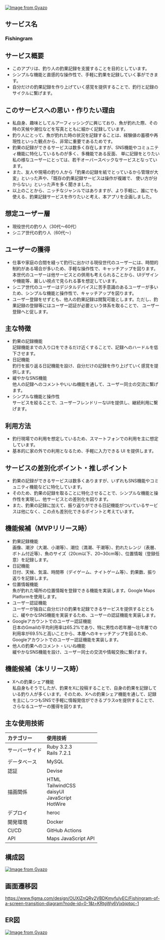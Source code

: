 [![Image from Gyazo](https://i.gyazo.com/9fc34a8813b479f9ed5ec89a0906c7c8.jpg)](https://gyazo.com/9fc34a8813b479f9ed5ec89a0906c7c8)

## サービス名
### Fishingram

## サービス概要
- このアプリは、釣り人の釣果記録を支援することを目的としています。
- シンプルな機能と直感的な操作性で、手軽に釣果を記録していく事ができます。
- 自分だけの釣果記録を作り上げていく感覚を提供することで、釣行と記録のサイクルに繋げます。

## このサービスへの思い・作りたい理由
- 私自身、趣味としてルアーフィッシングに興じており、魚が釣れた際、その時の天候や潮位などを写真とともに細かく記録しています。
- 釣り人にとって、魚が釣れた時の状況を記録することは、経験値の蓄積や再現性といった観点から、非常に重要であるためです。
- 釣果の記録ができるサービスは数多く存在しますが、SNS機能やコミュニティ機能に特化しているものが多く、多機能である反面、
  単に記録をとりたい私の様なユーザーにとっては、若干オーバースペックなサービスとなっています。
- また、友人や現場の釣り人から「釣果の記録を紙でとっているから管理が大変」といった声や、「既存の釣果記録サービスは操作が複雑で、
  使い方が分からない」といった声を多く聞きました。
- 以上のことから、ニッチなジャンルではありますが、より手軽に、誰にでも使える、釣果記録サービスを作りたいと考え、本アプリを企画しました。

## 想定ユーザー層
- 現役世代の釣り人（30代〜60代）
- シニア世代の釣り人（60代〜）

## ユーザーの獲得
- 仕事や家庭の合間を縫って釣行に出かける現役世代のユーザーには、時間的制約がある場合が多いため、手軽な操作性で、キャッチアップを図ります。
  本世代のユーザーは他サービスとの併用も考えられることから、UIデザインや機能等、厳しい視点で見られる事を想定しています。
- シニア世代のユーザーはデジタルデバイスに苦手意識のあるユーザーが多いため、シンプルな機能と操作性で、キャッチアップを図ります。
- ユーザー登録をせずとも、他人の釣果記録は閲覧可能とします。ただし、釣果記録の登録等にはユーザー認証が必要という体系を取ることで、
  ユーザー登録へと促します。

## 主な特徴
- 釣果の記録機能<br>
記録機能までの入り口をできるだけ近くすることで、記録へのハードルを低下させます。
- 日記機能<br>
釣行を振り返る日記機能を設け、自分だけの記録を作り上げていく感覚を提供します。
- 緩やかなSNS機能<br>
他人の記録へのコメントやいいね機能を通して、ユーザー同士の交流に繋げます。
- シンプルな機能と操作性<br>
サービスを絞ることで、ユーザーフレンドリーなUIを提供し、継続利用に繋げます。

## 利用方法
- 釣行現場での利用を想定しているため、スマートフォンでの利用を主に想定しています。
- 基本的に家の外での利用となるため、手軽に入力できる UI を提供します。

## サービスの差別化ポイント・推しポイント
- 釣果の記録ができるサービスは数多くありますが、いずれもSNS機能やコミュニティ機能などに特化しています。
- そのため、釣果の記録を取ることに特化させることで、シンプルな機能と操作性を実現し、他サービスとの差別化を図ります。
- また、釣果の記録に加えて、振り返りができる日記機能がついているサービスは他になく、この点も差別化できるポイントと考えています。

## 機能候補（MVPリリース時）
- 釣果記録機能<br>
画像、潮汐（大潮、小潮等）、潮位（満潮、干潮等）、釣れたレンジ（表層、ボトム付近等）、魚のサイズ（20cm以下、20~30cm等）、位置情報（登録任意）を記録します。
- 日記機能<br>
日付、天候、気温、時間帯（デイゲーム、ナイトゲーム等）、釣果数、振り返りを記録します。
- 位置情報機能<br>
魚が釣れた場所の位置情報を登録できる機能を実装します。Google Maps Platformを使用します。
- ユーザー認証機能<br>
ユーザーが独自に自分だけの釣果を記録できるサービスを提供するとともに、緩やかなSNS機能を実装するため、ユーザーの認証機能を実装します。
- Googleアカウントでのユーザー認証機能<br>
日本のGmailの平均利用率は65.2%であり、特に男性の若年層〜壮年層での利用率が69.5%と高いことから、本層へのキャッチアップを図るため、Googleアカウントでのユーザー認証機能を実装します。
- 他人の釣果へのコメント・いいね機能<br>
緩やかなSNS機能を設け、ユーザー同士の交流や情報交換に繋げます。

## 機能候補（本リリース時）
- Xへの釣果シェア機能<br>
私自身もそうでしたが、釣果をXに投稿することで、自身の釣果を記録している釣り人が多くいます。そのため、Xへの釣果シェア機能を通して、記録を主にしつつもSNSで手軽に情報発信ができるプラスαを提供することで、さらなるユーザーの獲得を図ります。

## 主な使用技術
|カテゴリー|使用技術| 
|:--|:--|
|サーバーサイド|Ruby 3.2.3 <br> Rails 7.2.1|
|データベース|MySQL|
|認証|Devise|
|描画関係|HTML <br> TailwindCSS <br> daisyUI <br> JavaScript <br> HotWire|
|デプロイ|heroc|
|開発環境|Docker|
|CI/CD|GitHub Actions|
|API|Maps JavaScript API|

## 構成図
[![Image from Gyazo](https://i.gyazo.com/6dacc25b794729d5a310fdb2d7c7b313.png)](https://gyazo.com/6dacc25b794729d5a310fdb2d7c7b313)

## 画面遷移図
https://www.figma.com/design/OUXIZnQRy2VBDKmyfuIyEC/Fishingram-of-a-screen-transition-diagram?node-id=0-1&t=KRtgWy6Vjxbjptqc-1

## ER図
[![Image from Gyazo](https://i.gyazo.com/ed59a21c57427597ca81cd0ce73ea853.png)](https://gyazo.com/ed59a21c57427597ca81cd0ce73ea853)